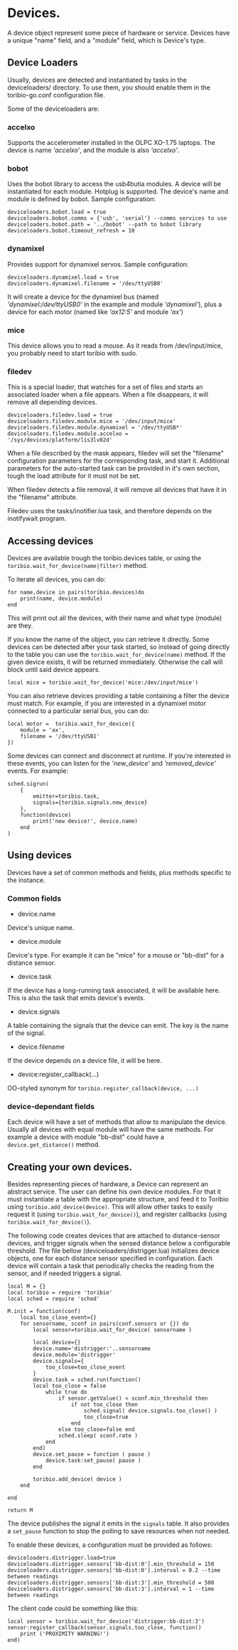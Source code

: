 # Devices.

A device object represent some piece of hardware or service. 
Devices have a unique "name" field, and a "module" field, which
is Device's type.

## Device Loaders

Usually, devices are detected and instantiated by tasks in
the deviceloaders/ directory. To use them, you should enable them
in the toribio-go.conf configuration file.

Some of the deviceloaders are:

### accelxo

Supports the accelerometer installed in the OLPC XO-1.75 laptops. 
The device is name _'accelxo'_, and the module is also _'accelxo'_.

### bobot

Uses the bobot library to access the usb4butia modules. A device will
be instantiated for each module. Hotplug is supported. The device's name
and module is defined by bobot. Sample configuration:

    deviceloaders.bobot.load = true
    deviceloaders.bobot.comms = {'usb', 'serial'} --comms services to use
    deviceloaders.bobot.path = '../bobot' --path to bobot library
    deviceloaders.bobot.timeout_refresh = 10

### dynamixel

Provides support for dynamixel servos. Sample configuration:

    deviceloaders.dynamixel.load = true
    deviceloaders.dynamixel.filename = '/dev/ttyUSB0'

It will create a device for the dynamixel bus (named _'dynamixel:/dev/ttyUSB0'_ 
in the example and module _'dynamixel'_), plus a device for each motor (named like 
_'ax12:5'_ and module _'ax'_)

### mice

This device allows you to read a mouse. As it reads from /dev/input/mice, you probably
need to start toribio with sudo.

### filedev

This is a special loader, that watches for a set of files and starts an associated
loader when a file appears. When a file disappears, it will remove all depending devices.

    deviceloaders.filedev.load = true
    deviceloaders.filedev.module.mice = '/dev/input/mice'
    deviceloaders.filedev.module.dynamixel = '/dev/ttyUSB*'
    deviceloaders.filedev.module.accelxo = '/sys/devices/platform/lis3lv02d'

When a file described by the mask appears, filedev will set the "filename" configuration 
parameters for the corresponding task, and start it. Additional parameters for the 
auto-started task can be provided in it's own section, tough the load attribute for it must
not be set.

When filedev detects a file removal, it will remove all devices that have it in the "filename"
attribute.

Filedev uses the tasks/inotifier.lua task, and therefore depends on the inotifywait program.

## Accessing devices

Devices are available trough the toribio.devices table, or using the 
`toribio.wait_for_device(name|filter)` method.

To iterate all devices, you can do:

    for name,device in pairs(toribio.devices)do
    	print(name, device.module)
    end

This will print out all the devices, with their name and what 
type (module) are they.

If you know the name of the object, you can retrieve it directly.
Some devices can be detected after your task started,
so instead of going directly to the table you can use the 
`toribio.wait_for_device(name)` method. If the given device exists, 
it will be returned immediately. Otherwise the call will block 
until said device appears.

    local mice = toribio.wait_for_device('mice:/dev/input/mice')

You can also retrieve devices providing a table containing a filter the 
device must match. For example, if you are interested in a dynamixel 
motor connected to a particular serial bus, you can do:

    local motor =  toribio.wait_for_device({
    	module = 'ax',
    	filename = '/dev/ttyUSB1'
    })

Some devices can connect and disconnect at runtime. If you're 
interested in these events, you can listen for the _'new\_device'_ and
_'removed\_device'_ events. For example:

    sched.sigrun(
    	{
    		emitter=toribio.task, 
    		signals={toribio.signals.new_device}
    	}, 
    	function(device) 
    		print('new device!', device.name)
    	end
    )

## Using devices

Devices have a set of common methods and fields, plus methods specific 
to the instance.

### Common fields

* device.name

Device's unique name.

* device.module

Device's type. For example it can be "mice" for a mouse or "bb-dist" 
for a distance sensor.

* device.task

If the device has a long-running task associated, it will be 
available here. This is also the task that emits device's events.

* device.signals

A table containing the signals that the device can emit. The key is the
name of the signal.

* device.filename

If the device depends on a device file, it will be here.

* device:register_callback(...)

OO-styled synonym for `toribio.register_callback(device, ...)`

### device-dependant fields

Each device will have a set of methods that allow to manipulate 
the device. Usually all devices with equal module will have the 
same methods. For example a device with module "bb-dist" could
have a `device.get_distance()` method.

## Creating your own devices.

Besides representing pieces of hardware, a Device can represent an 
abstract service. The user can define his own device modules. For that
it must instantiate a table with the appropriate structure, and feed it to 
Toribio using `toribio.add_device(device)`. This will allow other tasks
to easily request it (using `toribio.wait_for_device()`), and register callbacks
(using `toribio.wait_for_device()`).

The following code creates devices that are attached to distance-sensor devices, 
and trigger signals when the sensed distance below a configurable threshold.
The file bellow (deviceloaders/distrigger.lua) initializes device objects, one for
each distance sensor specified in configuration. Each device will contain a task that 
periodically checks the reading from the sensor, and if needed triggers a signal.

    local M = {}
    local toribio = require 'toribio'
    local sched = require 'sched'
    
    M.init = function(conf)
    	local too_close_event={}
    	for sensorname, sconf in pairs(conf.sensors or {}) do
    		local sensor=toribio.wait_for_device( sensorname )
    		
    		local device={}
    		device.name='distrigger:'..sensorname
    		device.module='distrigger'
    		device.signals={
    			too_close=too_close_event
    		}
    		device.task = sched.run(function()
			local too_close = false
    			while true do
    				if sensor.getValue() < sconf.min_threshold then
    					if not too_close then 
    						sched.signal( device.signals.too_close() )
    						too_close=true
    					end
    				else too_close=false end
    				sched.sleep( sconf.rate )
    			end
    		end)
    		device.set_pause = function ( pause )
    			device.task:set_pause( pause )
    		end
    		
    		toribio.add_device( device )
    	end
    	
    end
    
    return M

The device publishes the signal it emits in the `signals` table. It also provides a `set_pause` 
function to stop the polling to save resources when not needed.

To enable these devices, a configuration must be provided as follows:

    deviceloaders.distrigger.load=true
    deviceloaders.distrigger.sensors['bb-dist:0'].min_threshold = 150
    deviceloaders.distrigger.sensors['bb-dist:0'].interval = 0.2 --time between readings
    deviceloaders.distrigger.sensors['bb-dist:3'].min_threshold = 500
    deviceloaders.distrigger.sensors['bb-dist:3'].interval = 1 --time between readings

The client code could be something like this:

    local sensor = toribio.wait_for_device('distrigger:bb-dist:3')
    sensor:register_callback(sensor.signals.too_close, function()
    	print ('PROXIMITY WARNING!')
    end)



